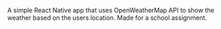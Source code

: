 A simple React Native app that uses OpenWeatherMap API to show the weather based on the users location. Made for a school assignment.
